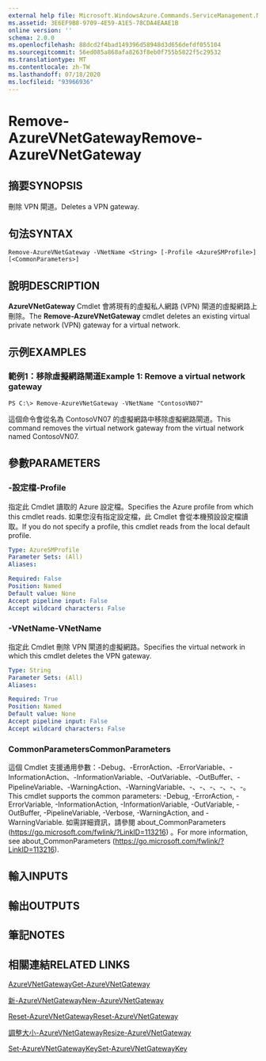 ```yaml
---
external help file: Microsoft.WindowsAzure.Commands.ServiceManagement.Network.dll-Help.xml
ms.assetid: 3E6EF9B8-9709-4E59-A1E5-78CDA4EAAE1B
online version: ''
schema: 2.0.0
ms.openlocfilehash: 88dcd2f4bad149396d58948d3d656defdf055104
ms.sourcegitcommit: 56ed085a868afa8263f8eb0f755b5822f5c29532
ms.translationtype: MT
ms.contentlocale: zh-TW
ms.lasthandoff: 07/18/2020
ms.locfileid: "93966936"
---
```

# <span data-ttu-id="a1364-101">Remove-AzureVNetGateway</span><span class="sxs-lookup"><span data-stu-id="a1364-101">Remove-AzureVNetGateway</span></span>

## <span data-ttu-id="a1364-102">摘要</span><span class="sxs-lookup"><span data-stu-id="a1364-102">SYNOPSIS</span></span>
<span data-ttu-id="a1364-103">刪除 VPN 閘道。</span><span class="sxs-lookup"><span data-stu-id="a1364-103">Deletes a VPN gateway.</span></span>

## <span data-ttu-id="a1364-104">句法</span><span class="sxs-lookup"><span data-stu-id="a1364-104">SYNTAX</span></span>

```
Remove-AzureVNetGateway -VNetName <String> [-Profile <AzureSMProfile>] [<CommonParameters>]
```

## <span data-ttu-id="a1364-105">說明</span><span class="sxs-lookup"><span data-stu-id="a1364-105">DESCRIPTION</span></span>
<span data-ttu-id="a1364-106">**AzureVNetGateway** Cmdlet 會將現有的虛擬私人網路 (VPN) 閘道的虛擬網路上刪除。</span><span class="sxs-lookup"><span data-stu-id="a1364-106">The **Remove-AzureVNetGateway** cmdlet deletes an existing virtual private network (VPN) gateway for a virtual network.</span></span>

## <span data-ttu-id="a1364-107">示例</span><span class="sxs-lookup"><span data-stu-id="a1364-107">EXAMPLES</span></span>

### <span data-ttu-id="a1364-108">範例1：移除虛擬網路閘道</span><span class="sxs-lookup"><span data-stu-id="a1364-108">Example 1: Remove a virtual network gateway</span></span>
```
PS C:\> Remove-AzureVNetGateway -VNetName "ContosoVN07"
```

<span data-ttu-id="a1364-109">這個命令會從名為 ContosoVN07 的虛擬網路中移除虛擬網路閘道。</span><span class="sxs-lookup"><span data-stu-id="a1364-109">This command removes the virtual network gateway from the virtual network named ContosoVN07.</span></span>

## <span data-ttu-id="a1364-110">參數</span><span class="sxs-lookup"><span data-stu-id="a1364-110">PARAMETERS</span></span>

### <span data-ttu-id="a1364-111">-設定檔</span><span class="sxs-lookup"><span data-stu-id="a1364-111">-Profile</span></span>
<span data-ttu-id="a1364-112">指定此 Cmdlet 讀取的 Azure 設定檔。</span><span class="sxs-lookup"><span data-stu-id="a1364-112">Specifies the Azure profile from which this cmdlet reads.</span></span> <span data-ttu-id="a1364-113">如果您沒有指定設定檔，此 Cmdlet 會從本機預設設定檔讀取。</span><span class="sxs-lookup"><span data-stu-id="a1364-113">If you do not specify a profile, this cmdlet reads from the local default profile.</span></span>

```yaml
Type: AzureSMProfile
Parameter Sets: (All)
Aliases: 

Required: False
Position: Named
Default value: None
Accept pipeline input: False
Accept wildcard characters: False
```

### <span data-ttu-id="a1364-114">-VNetName</span><span class="sxs-lookup"><span data-stu-id="a1364-114">-VNetName</span></span>
<span data-ttu-id="a1364-115">指定此 Cmdlet 刪除 VPN 閘道的虛擬網路。</span><span class="sxs-lookup"><span data-stu-id="a1364-115">Specifies the virtual network in which this cmdlet deletes the VPN gateway.</span></span>

```yaml
Type: String
Parameter Sets: (All)
Aliases: 

Required: True
Position: Named
Default value: None
Accept pipeline input: False
Accept wildcard characters: False
```

### <span data-ttu-id="a1364-116">CommonParameters</span><span class="sxs-lookup"><span data-stu-id="a1364-116">CommonParameters</span></span>
<span data-ttu-id="a1364-117">這個 Cmdlet 支援通用參數：-Debug、-ErrorAction、-ErrorVariable、-InformationAction、-InformationVariable、-OutVariable、-OutBuffer、-PipelineVariable、-WarningAction、-WarningVariable、-、-、-、-、-、-。</span><span class="sxs-lookup"><span data-stu-id="a1364-117">This cmdlet supports the common parameters: -Debug, -ErrorAction, -ErrorVariable, -InformationAction, -InformationVariable, -OutVariable, -OutBuffer, -PipelineVariable, -Verbose, -WarningAction, and -WarningVariable.</span></span> <span data-ttu-id="a1364-118">如需詳細資訊，請參閱 about_CommonParameters (https://go.microsoft.com/fwlink/?LinkID=113216) 。</span><span class="sxs-lookup"><span data-stu-id="a1364-118">For more information, see about_CommonParameters (https://go.microsoft.com/fwlink/?LinkID=113216).</span></span>

## <span data-ttu-id="a1364-119">輸入</span><span class="sxs-lookup"><span data-stu-id="a1364-119">INPUTS</span></span>

## <span data-ttu-id="a1364-120">輸出</span><span class="sxs-lookup"><span data-stu-id="a1364-120">OUTPUTS</span></span>

## <span data-ttu-id="a1364-121">筆記</span><span class="sxs-lookup"><span data-stu-id="a1364-121">NOTES</span></span>

## <span data-ttu-id="a1364-122">相關連結</span><span class="sxs-lookup"><span data-stu-id="a1364-122">RELATED LINKS</span></span>

[<span data-ttu-id="a1364-123">AzureVNetGateway</span><span class="sxs-lookup"><span data-stu-id="a1364-123">Get-AzureVNetGateway</span></span>](./Get-AzureVNetGateway.md)

[<span data-ttu-id="a1364-124">新-AzureVNetGateway</span><span class="sxs-lookup"><span data-stu-id="a1364-124">New-AzureVNetGateway</span></span>](./New-AzureVNetGateway.md)

[<span data-ttu-id="a1364-125">Reset-AzureVNetGateway</span><span class="sxs-lookup"><span data-stu-id="a1364-125">Reset-AzureVNetGateway</span></span>](./Reset-AzureVNetGateway.md)

[<span data-ttu-id="a1364-126">調整大小-AzureVNetGateway</span><span class="sxs-lookup"><span data-stu-id="a1364-126">Resize-AzureVNetGateway</span></span>](./Resize-AzureVNetGateway.md)

[<span data-ttu-id="a1364-127">Set-AzureVNetGatewayKey</span><span class="sxs-lookup"><span data-stu-id="a1364-127">Set-AzureVNetGatewayKey</span></span>](./Set-AzureVNetGatewayKey.md)


